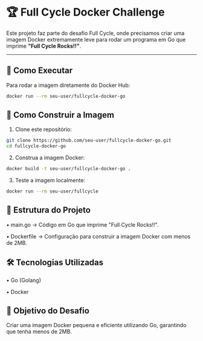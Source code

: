 # 🏆 Full Cycle Docker Challenge

Este projeto faz parte do desafio Full Cycle, onde precisamos criar uma imagem Docker extremamente leve para rodar um programa em Go que imprime **"Full Cycle Rocks!!"**.

---

## 🚀 Como Executar

Para rodar a imagem diretamente do Docker Hub:

```sh
docker run --rm seu-user/fullcycle-docker-go
```

## 🔧 Como Construir a Imagem

1. Clone este repositório:

```sh
git clone https://github.com/seu-user/fullcycle-docker-go.git
cd fullcycle-docker-go
```

2. Construa a imagem Docker:

```sh
docker build -t seu-user/fullcycle-docker-go .
```

3. Teste a imagem localmente:

```sh
docker run --rm seu-user/fullcycle
```

## 📁 Estrutura do Projeto 

• main.go → Código em Go que imprime "Full Cycle Rocks!!".

• Dockerfile → Configuração para construir a imagem Docker com menos de 2MB.

## 🛠 Tecnologias Utilizadas

• Go (Golang)

• Docker

## 🎯 Objetivo do Desafio

Criar uma imagem Docker pequena e eficiente utilizando Go, garantindo que tenha menos de 2MB.
